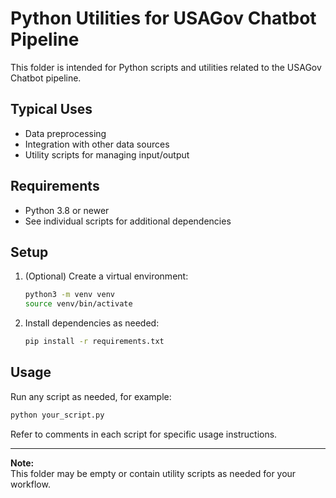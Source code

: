 # Python Utilities for USAGov Chatbot Pipeline

This folder is intended for Python scripts and utilities related to the USAGov Chatbot pipeline.

## Typical Uses

- Data preprocessing
- Integration with other data sources
- Utility scripts for managing input/output

## Requirements

- Python 3.8 or newer
- See individual scripts for additional dependencies

## Setup

1. (Optional) Create a virtual environment:
   ```sh
   python3 -m venv venv
   source venv/bin/activate
   ```

2. Install dependencies as needed:
   ```sh
   pip install -r requirements.txt
   ```

## Usage

Run any script as needed, for example:
```sh
python your_script.py
```

Refer to comments in each script for specific usage instructions.

---

**Note:**  
This folder may be empty or contain utility scripts as needed for your workflow.